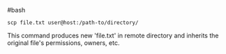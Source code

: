 #bash

```shell
scp file.txt user@host:/path-to/directory/
```

This command produces new 'file.txt' in remote directory and inherits the original file's permissions, owners, etc. 
